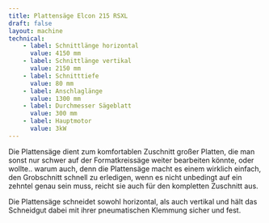 ```yaml
---
title: Plattensäge Elcon 215 RSXL
draft: false
layout: machine
technical:
    - label: Schnittlänge horizontal
      value: 4150 mm
    - label: Schnittlänge vertikal
      value: 2150 mm
    - label: Schnitttiefe
      value: 80 mm
    - label: Anschlaglänge
      value: 1300 mm
    - label: Durchmesser Sägeblatt
      value: 300 mm
    - label: Hauptmotor
      value: 3kW
---
```


Die Plattensäge dient zum komfortablen Zuschnitt großer Platten, die man sonst nur schwer auf der Formatkreissäge weiter bearbeiten könnte, oder wollte.. warum auch, denn die Plattensäge macht es einem wirklich einfach, den Grobschnitt schnell zu erledigen, wenn es nicht unbedingt auf ein zehntel genau sein muss, reicht sie auch für den kompletten Zuschnitt aus.

Die Plattensäge schneidet sowohl horizontal, als auch vertikal und hält das Schneidgut dabei mit ihrer pneumatischen Klemmung sicher und fest.

